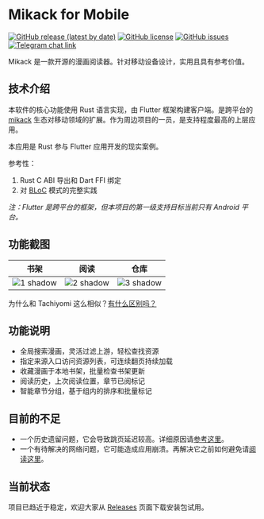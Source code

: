 # Mikack for Mobile

[![GitHub release (latest by date)](https://img.shields.io/github/v/release/Hentioe/mikack-mobile)](https://github.com/Hentioe/mikack-mobile/releases/latest)
[![GitHub license](https://img.shields.io/github/license/Hentioe/mikack-mobile)](https://github.com/Hentioe/mikack-mobile/blob/master/LICENSE)
[![GitHub issues](https://img.shields.io/github/issues/Hentioe/mikack-mobile)](https://github.com/Hentioe/mikack-mobile/issues)
[![Telegram chat link](https://img.shields.io/badge/%E5%8A%A0%E5%85%A5-Telegram%20%E7%BE%A4%E7%BB%84-brightgreen.svg)](https://t.me/mikack)

Mikack 是一款开源的漫画阅读器。针对移动设备设计，实用且具有参考价值。

## 技术介绍

本软件的核心功能使用 Rust 语言实现，由 Flutter 框架构建客户端。是跨平台的 [mikack](https://github.com/Hentioe/mikack) 生态对移动领域的扩展。作为周边项目的一员，是支持程度最高的上层应用。

本应用是 Rust 参与 Flutter 应用开发的现实案例。

参考性：

1. Rust C ABI 导出和 Dart FFI 绑定
1. 对 [BLoC](https://www.didierboelens.com/2018/08/reactive-programming-streams-bloc/) 模式的完整实践

_注：Flutter 是跨平台的框架，但本项目的第一级支持目标当前只有 Android 平台。_

## 功能截图

| 书架                                                                                                              | 阅读                                                                                                              | 仓库                                                                                                              |
| ----------------------------------------------------------------------------------------------------------------- | ----------------------------------------------------------------------------------------------------------------- | ----------------------------------------------------------------------------------------------------------------- |
| ![1 shadow](https://user-images.githubusercontent.com/13946976/78420323-95d6df80-7680-11ea-8408-5db0ab332c8f.png) | ![2 shadow](https://user-images.githubusercontent.com/13946976/77260100-cb62ec80-6cc0-11ea-9699-5d5497548cb2.png) | ![3 shadow](https://user-images.githubusercontent.com/13946976/78420326-9e2f1a80-7680-11ea-9d9e-80ebc9c0eeb6.png) |

为什么和 Tachiyomi 这么相似？[有什么区别吗？](https://github.com/Hentioe/mikack-mobile/wiki/%E5%92%8C-Tachiyomi-%E7%9A%84%E5%8C%BA%E5%88%AB)

## 功能说明

- 全局搜索漫画，灵活过滤上游，轻松查找资源
- 指定来源入口访问资源列表，可连续翻页持续加载
- 收藏漫画于本地书架，批量检查书架更新
- 阅读历史，上次阅读位置，章节已阅标记
- 智能章节分组，基于组内的排序和批量标记

## 目前的不足

- 一个历史遗留问题，它会导致跳页延迟较高。详细原因请[参考这里](https://github.com/Hentioe/mikack-mobile/wiki/%E9%A1%B5%E9%9D%A2%E8%BF%AD%E4%BB%A3%E5%99%A8%E5%B8%A6%E6%9D%A5%E7%9A%84%E9%97%AE%E9%A2%98)。
- 一个有待解决的网络问题，它可能造成应用崩溃。再解决它之前如何避免请[阅读这里](https://github.com/Hentioe/mikack-mobile/issues/161)。

## 当前状态

项目已趋近于稳定，欢迎大家从 [Releases](https://github.com/Hentioe/mikack-mobile/releases) 页面下载安装包试用。
